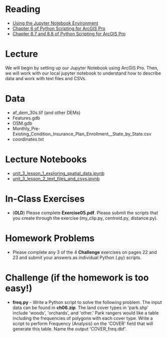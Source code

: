 # Reading
- [Using the Jupyter Notebook Environment](https://developers.arcgis.com/python/guide/using-the-jupyter-notebook-environment/)
- [Chapter 6 of Python Scripting for ArcGIS Pro](https://esripress.esri.com/display/index.cfm?fuseaction=display&websiteID=384&moduleID=12)
- [Chapter 8.7 and 8.8 of Python Scripting for ArcGIS Pro](https://esripress.esri.com/display/index.cfm?fuseaction=display&websiteID=384&moduleID=12)

# Lecture
We will begin by setting up our Jupyter Notebook using ArcGIS Pro. Then, we will work with our local jupyter notebook to understand how to describe data and work with text files and CSVs.

# Data
- af_dem_30s.tif (and other DEMs)
- Features.gdb
- OSM.gdb
- Monthly_Pre-Existing_Condition_Insurance_Plan_Enrollment__State_by_State.csv
- coordinates.txt

# Lecture Notebooks
- [unit_3_lesson_1_exploring_spatial_data.ipynb](https://github.com/gbrunner/intro-prog-for-gis-rs/blob/master/Week%203/unit_3_lesson_1_exploring_spatial_data.ipynb)
- [unit_3_lesson_2_text_files_and_csvs.ipynb](https://github.com/gbrunner/intro-prog-for-gis-rs/blob/master/Week%203/unit_3_lesson_2_text_files_and_csvs.ipynb)

# In-Class Exercises
- (**OLD**) Please complete **Exercise05.pdf**. Please submit the scripts that you create through the exercise (my_clip.py, centroid.py, distance.py). 

# Homework Problems
- Please complete any 3 of the 4 **Challenge** exercises on pages 22 and 23 and submit your answers as individual Python (.py) scripts.
 
# Challenge (if the homework is too easy!)
- **freq.py** - Write a Python script to solve the following problem. The input data can be found in **ch06.zip**. The land cover types in 'park.shp' include 'woods', 'orchards', and 'other.' Park rangers would like a table including the frequencies of polygons with each cover type. Write a script to perform Frequency (Analysis) on the 'COVER' field that will generate this table. Name the output 'COVER_freq.dbf'.



